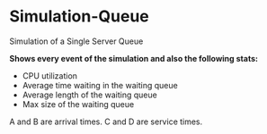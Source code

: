 # Simulation-Queue
Simulation of a Single Server Queue

**Shows every event of the simulation and also the following stats:**
* CPU utilization
* Average time waiting in the waiting queue
* Average length of the waiting queue
* Max size of the waiting queue

A and B are arrival times.
C and D are service times.
